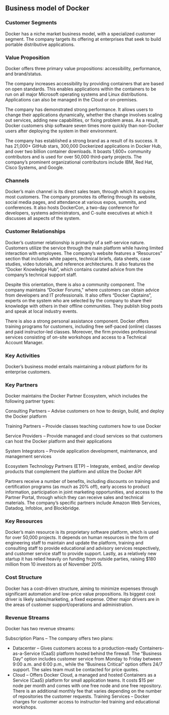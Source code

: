 Business model of Docker
------------------------

 ### Customer Segments

 Docker has a niche market business model, with a specialized customer segment. The company targets its offering at enterprises that seek to build portable distributive applications.

 ### Value Proposition

 Docker offers three primary value propositions: accessibility, performance, and brand/status.

 The company increases accessibility by providing containers that are based on open standards. This enables applications within the containers to be run on all major Microsoft operating systems and Linux distributions. Applications can also be managed in the Cloud or on-premises.

 The company has demonstrated strong performance. It allows users to change their applications dynamically, whether the change involves scaling out services, adding new capabilities, or fixing problem areas. As a result, Docker customers ship software seven times more quickly than non-Docker users after deploying the system in their environment.

 The company has established a strong brand as a result of its success. It has 21,000+ GitHub stars, 300,000 Dockerized applications in Docker Hub, and over two billion container downloads. It boasts 1,600+ community contributors and is used for over 50,000 third-party projects. The company’s prominent organizational contributors include IBM, Red Hat, Cisco Systems, and Google.

 ### Channels

 Docker’s main channel is its direct sales team, through which it acquires most customers. The company promotes its offering through its website, social media pages, and attendance at various expos, summits, and conferences. It also hosts DockerCon, a two-day conference for developers, systems administrators, and C-suite executives at which it discusses all aspects of the system.

 ### Customer Relationships

 Docker’s customer relationship is primarily of a self-service nature. Customers utilize the service through the main platform while having limited interaction with employees. The company’s website features a “Resources” section that includes white papers, technical briefs, data sheets, case studies, video tutorials, and reference architectures. It also features the “Docker Knowledge Hub”, which contains curated advice from the company’s technical support staff.

 Despite this orientation, there is also a community component. The company maintains “Docker Forums," where customers can obtain advice from developers and IT professionals. It also offers “Docker Captains”, experts on the system who are selected by the company to share their knowledge with others in their offline communities. They publish blog posts and speak at local industry events.

 There is also a strong personal assistance component. Docker offers training programs for customers, including free self-paced (online) classes and paid instructor-led classes. Moreover, the firm provides professional services consisting of on-site workshops and access to a Technical Account Manager.

 ### Key Activities

 Docker’s business model entails maintaining a robust platform for its enterprise customers.

 ### Key Partners

 Docker maintains the Docker Partner Ecosystem, which includes the following partner types:

 Consulting Partners – Advise customers on how to design, build, and deploy the Docker platform

 Training Partners – Provide classes teaching customers how to use Docker

 Service Providers – Provide managed and cloud services so that customers can host the Docker platform and their applications

 System Integrators – Provide application development, maintenance, and management services

 Ecosystem Technology Partners (ETP) – Integrate, embed, and/or develop products that complement the platform and utilize the Docker API

 Partners receive a number of benefits, including discounts on training and certification programs (as much as 20% off), early access to product information, participation in joint marketing opportunities, and access to the Partner Portal, through which they can receive sales and technical materials. The company’s specific partners include Amazon Web Services, Datadog, Infoblox, and Blockbridge.

 ### Key Resources

 Docker’s main resource is its proprietary software platform, which is used for over 50,000 projects. It depends on human resources in the form of engineering staff to maintain and update the platform, training and consulting staff to provide educational and advisory services respectively, and customer service staff to provide support. Lastly, as a relatively new startup it has relied heavily on funding from outside parties, raising $180 million from 10 investors as of November 2015.

 ### Cost Structure

 Docker has a cost-driven structure, aiming to minimize expenses through significant automation and low-price value propositions. Its biggest cost driver is likely sales/marketing, a fixed expense. Other major drivers are in the areas of customer support/operations and administration.

 ### Revenue Streams

 Docker has two revenue streams:

 Subscription Plans – The company offers two plans:

  * Datacenter – Gives customers access to a production-ready Containers-as-a-Service (CaaS) platform hosted behind the firewall. The “Business Day“ option includes customer service from Monday to Friday between 9:00 a.m. and 6:00 p.m., while the “Business Critical“ option offers 24/7 support. The sales team must be contacted for price quotes.
 * Cloud – Offers Docker Cloud, a managed and hosted Containers as a Service (CaaS) platform for small application teams. It costs $15 per node per month and comes with one free node and one free repository. There is an additional monthly fee that varies depending on the number of repositories the customer requests.
  Training Services – Docker charges for customer access to instructor-led training and educational workshops.